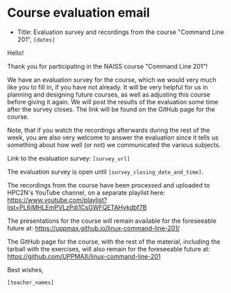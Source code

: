 # Course evaluation email

- Title: Evaluation survey and recordings
  from the course "Command Line 201", `[dates]`

Hello!

Thank you for participating in the NAISS course "Command Line 201"!

We have an evaluation survey for the course, which we would very much
like you to fill in, if you have not already. It will be very helpful
for us in planning and designing future courses, as well as adjusting
this course before giving it again. We will post the results of the
evaluation some time after the survey closes. The link will be found on
the GitHub page for the course.

Note, that if you watch the recordings afterwards during the rest of the
week, you are also very welcome to answer the evaluation since it tells
us something about how well (or not) we communicated the various subjects.

Link to the evaluation survey: `[survey_url]`

The evaluation survey is open until `[survey_closing_date_and_time]`.

The recordings from the course have been processed and uploaded to
HPC2N's YouTube channel, on a separate playlist here:
<https://www.youtube.com/playlist?list=PL6jMHLEmPVLzPdi1CsGWFQETAHykdbf7B>

The presentations for the course will remain available for the
foreseeable future at: <https://uppmax.github.io/linux-command-line-201/>

The GitHub page for the course, with the rest of the material, including
the tarball with the exercises, will also remain for the foreseeable
future at: <https://github.com/UPPMAX/linux-command-line-201>

Best wishes,

`[teacher_names]`
